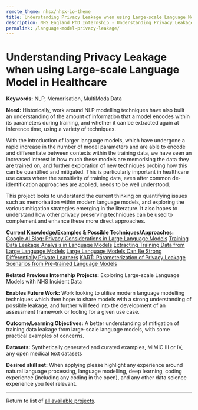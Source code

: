 ```yaml
---
remote_theme: nhsx/nhsx-io-theme
title: Understanding Privacy Leakage when using Large-scale Language Model in Healthcare
description: NHS England PhD Internship - Understanding Privacy Leakage when using Large-scale Language Model in Healthcare
permalink: /language-model-privacy-leakage/
---
```


# Understanding Privacy Leakage when using Large-scale Language Model in Healthcare

**Keywords:**  NLP, Memorisation, MultiModalData

**Need:**  Historically, work around NLP modelling techniques have also built an understanding of the amount of information that a model encodes within its parameters during training, and whether it can be extracted again at inference time, using a variety of techniques.  

With the introduction of larger language models, which have undergone a rapid increase in the number of model parameters and are able to encode and differentiate between contexts within the training data, we have seen an increased interest in how much these models are memorising the data they are trained on, and further exploration of new techniques probing how this can be quantified and mitigated.  This is particularly important in healthcare use cases where the sensitivity of training data, even after common de-identification approaches are applied, needs to be well understood.

This project looks to understand the current thinking on quantifying issues such as memorisation within modern language models, and exploring the various mitigation strategies emerging in the literature.  It also hopes to understand how other privacy preserving techniques can be used to complement and enhance these more direct approaches.

**Current Knowledge/Examples & Possible Techniques/Approaches:**  
[Google AI Blog: Privacy Considerations in Large Language Models](https://ai.googleblog.com/2020/12/privacy-considerations-in-large.html)
[Training Data Leakage Analysis in Language Models](https://arxiv.org/abs/2101.05405)
[Extracting Training Data from Large Language Models](https://arxiv.org/abs/2012.07805)
[Large Language Models Can Be Strong Differentially Private Learners](https://arxiv.org/abs/2110.05679)
[KART: Parameterization of Privacy Leakage Scenarios from Pre-trained Language Models](https://arxiv.org/abs/2101.00036)


**Related Previous Internship Projects:** Exploring Large-scale Language Models with NHS Incident Data

**Enables Future Work:**  Work looking to utilise modern language modelling techniques which then hope to share models with a strong understanding of possible leakage, and further will feed into the development of an assessment framework or tooling for a given use case.

**Outcome/Learning Objectives:**  A better understanding of mitigation of training data leakage from large-scale language models, with some practical examples of concerns.

**Datasets:**  Synthetically generated and curated examples, MIMIC III or IV, any open medical text datasets

**Desired skill set:**  When applying please highlight any experience around natural language processing, language modelling, deep learning, coding experience (including any coding in the open), and any other data science experience you feel relevant.


---
Return to list of [all available projects](https://nhsx.github.io/nhsx-internship-projects/).
